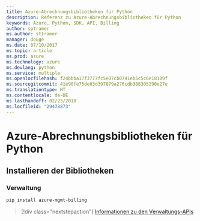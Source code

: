 ```yaml
---
title: Azure-Abrechnungsbibliotheken für Python
description: Referenz zu Azure-Abrechnungsbibliotheken für Python
keywords: Azure, Python, SDK, API, Billing
author: sptramer
ms.author: sttramer
manager: douge
ms.date: 07/10/2017
ms.topic: article
ms.prod: azure
ms.technology: azure
ms.devlang: python
ms.service: multiple
ms.openlocfilehash: f24bbba17f3777fc5e07cb0741eb5c5c6e18109f
ms.sourcegitcommit: 41e90fe75de03d397079a276cdb388305290e27e
ms.translationtype: HT
ms.contentlocale: de-DE
ms.lasthandoff: 02/23/2018
ms.locfileid: "29478873"
---
```

# <a name="azure-billing-libraries-for-python"></a>Azure-Abrechnungsbibliotheken für Python

## <a name="install-the-libraries"></a>Installieren der Bibliotheken


### <a name="management"></a>Verwaltung

```bash
pip install azure-mgmt-billing
```
> [!div class="nextstepaction"]
> [Informationen zu den Verwaltungs-APIs](/python/api/overview/azure/billing/management)